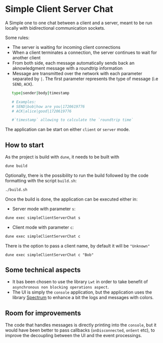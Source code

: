 # Simple Client Server Chat


A Simple one to one chat between a client and a server, meant to be run locally with bidirectional communication sockets.

Some rules:
- The server is waiting for incoming client connections
- When a client terminates a connection, the server continues to wait for another client
- From both side, each message automatically sends back an aknowledgment message with a roundtrip information
- Message are transmitted over the network with each parameter separated by `|`. The first parameter represents the type of message (i.e `SEND`, `ACK`).
```bash
   type|sender|body|timestamp

   # Examples:
   # SEND|bob|how are you|1720619776
   # ACK|alice|good|1720619776

   #`timestamp` allowing to calculate the `roundtrip time`
```

The application can be start on either `client` or `server` mode.

## How to start

As the project is build with `dune`, it needs to be built with

```bash
dune build
```

Optionally, there is the possibility to run the build followed by the code formatting with the script `build.sh`:
```bash
./build.sh
```

Once the build is done, the application can be executed either in:

- Server mode with parameter `s`:
```bash
dune exec simpleClientServerChat s
```

- Client mode with parameter `c`:
```bash
dune exec simpleClientServerChat c
```

There is the option to pass a client name, by default it will be `"Unknown"`
```
dune exec simpleClientServerChat c "Bob"
```

## Some technical aspects
- It bas been chosen to use the library `Lwt` in order to take benefit of `asynchronous non blocking operations aspect`.
- The UI is simply the `console` application, but the application uses the library [Spectrum](https://github.com/anentropic/ocaml-spectrum) to enhance a bit the logs and messages with colors.

## Room for improvements
The code that handles messages is directly printing into the `console`, but it would have been better to pass callbacks (`onDisconnected`, `onSent` etc), to improve the decoupling between
the UI and the event processings.
